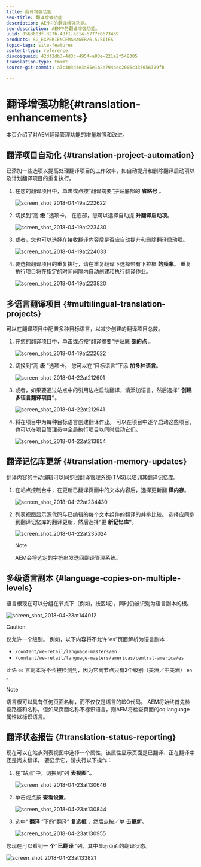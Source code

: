 ```yaml
---
title: 翻译增强功能
seo-title: 翻译增强功能
description: AEM中的翻译增强功能。
seo-description: AEM中的翻译增强功能。
uuid: 0563603f-327b-48f1-ac14-6777c06734b9
products: SG_EXPERIENCEMANAGER/6.5/SITES
topic-tags: site-features
content-type: reference
discoiquuid: 42df2db3-4d3c-4954-a03e-221e2f548305
translation-type: tm+mt
source-git-commit: a3c303d4e3a85e1b2e794bec2006c335056309fb

---
```



# 翻译增强功能{#translation-enhancements}

本页介绍了对AEM翻译管理功能的增量增强和改进。

## 翻译项目自动化 {#translation-project-automation}

已添加一些选项以提高处理翻译项目的工作效率，如自动提升和删除翻译启动项以及计划翻译项目的重复执行。

1. 在您的翻译项目中，单击或点按“翻译摘要”拼贴底部的 **省略号** 。

   ![screen_shot_2018-04-19at222622](assets/screen_shot_2018-04-19at222622.jpg)

1. 切换到“高 **级** ”选项卡。 在底部，您可以选择自动提 **升翻译启动项**。

   ![screen_shot_2018-04-19at223430](assets/screen_shot_2018-04-19at223430.jpg)

1. 或者，您也可以选择在接收翻译内容后是否应自动提升和删除翻译启动项。

   ![screen_shot_2018-04-19at224033](assets/screen_shot_2018-04-19at224033.jpg)

1. 要选择翻译项目的重复执行，请在重复翻译下选择带有下拉框 **的频率**。 重复执行项目将在指定的时间间隔内自动创建和执行翻译作业。

   ![screen_shot_2018-04-19at223820](assets/screen_shot_2018-04-19at223820.jpg)

## 多语言翻译项目 {#multilingual-translation-projects}

可以在翻译项目中配置多种目标语言，以减少创建的翻译项目总数。

1. 在您的翻译项目中，单击或点按“翻译摘要”拼贴底 **部的点** 。

   ![screen_shot_2018-04-19at222622](assets/screen_shot_2018-04-19at222622.jpg)

1. 切换到“高 **级** ”选项卡。 您可以在“目标语言”下添 **加多种语言**。

   ![screen_shot_2018-04-22at212601](assets/screen_shot_2018-04-22at212601.jpg)

1. 或者，如果要通过站点中的引用边栏启动翻译，请添加语言，然后选择“ **创建多语言翻译项目”**。

   ![screen_shot_2018-04-22at212941](assets/screen_shot_2018-04-22at212941.jpg)

1. 将在项目中为每种目标语言创建翻译作业。 可以在项目中逐个启动这些项目，也可以在项目管理员中全局执行项目以同时启动它们。

   ![screen_shot_2018-04-22at213854](assets/screen_shot_2018-04-22at213854.jpg)

## 翻译记忆库更新 {#translation-memory-updates}

翻译内容的手动编辑可以同步回翻译管理系统(TMS)以培训其翻译记忆库。

1. 在站点控制台中，在更新已翻译页面中的文本内容后，选择更新翻 **译内存**。

   ![screen_shot_2018-04-22at234430](assets/screen_shot_2018-04-22at234430.jpg)

1. 列表视图显示源代码与已编辑的每个文本组件的翻译的并排比较。 选择应同步到翻译记忆库的翻译更新，然后选择“更 **新记忆库”**。

   ![screen_shot_2018-04-22at235024](assets/screen_shot_2018-04-22at235024.jpg)

   >[!NOTE]
   >
   >AEM会将选定的字符串发送回翻译管理系统。

## 多级语言副本 {#language-copies-on-multiple-levels}

语言根现在可以分组在节点下（例如，按区域），同时仍被识别为语言副本的根。

![screen_shot_2018-04-23at144012](assets/screen_shot_2018-04-23at144012.jpg)

>[!CAUTION]
>
>仅允许一个级别。 例如，以下内容将不允许“es”页面解析为语言副本：
>
>* `/content/we-retail/language-masters/en`
>* `/content/we-retail/language-masters/americas/central-america/es`
>
>
此语 `es` 言副本将不会被检测到，因为它离节点只有2个级别（美洲／中美洲） `en` 。

>[!NOTE]
>
>语言根可以具有任何页面名称，而不仅仅是语言的ISO代码。 AEM将始终首先检查路径和名称，但如果页面名称不标识语言，则AEM将检查页面的cq:language属性以标识语言。

## 翻译状态报告 {#translation-status-reporting}

现在可以在站点列表视图中选择一个属性，该属性显示页面是已翻译、正在翻译中还是尚未翻译。 要显示它，请执行以下操作：

1. 在“站点”中，切换到“列 **表视图”。**

   ![screen_shot_2018-04-23at130646](assets/screen_shot_2018-04-23at130646.jpg)

1. 单击或点按 **查看设置**。

   ![screen_shot_2018-04-23at130844](assets/screen_shot_2018-04-23at130844.jpg)

1. 选中“ **翻译** ”下的“翻译” **复选框** ，然后点按／单 **击更新**。

   ![screen_shot_2018-04-23at130955](assets/screen_shot_2018-04-23at130955.jpg)

您现在可以看到一 **个“已翻译** ”列，其中显示页面的翻译状态。

![screen_shot_2018-04-23at133821](assets/screen_shot_2018-04-23at133821.jpg)

